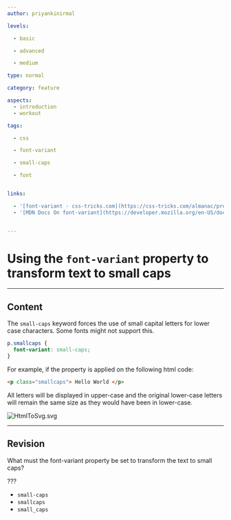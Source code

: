 ```yaml
---
author: priyankinirmal

levels:

  - basic

  - advanced

  - medium

type: normal

category: feature

aspects:
  - introduction
  - workout

tags:

  - css

  - font-variant

  - small-caps

  - font


links:

  - '[font-variant - css-tricks.com](https://css-tricks.com/almanac/properties/f/font-variant/){website}'
  - '[MDN Docs On font-variant](https://developer.mozilla.org/en-US/docs/Web/SVG/Attribute/font-variant){documentation}'


---
```


# Using the `font-variant` property to transform text to small caps

---
## Content

The `small-caps` keyword forces the use of small capital letters for lower case characters. Some fonts might not support this.
```css
p.smallcaps {
  font-variant: small-caps;
}
```

For example, if the property is applied on the following html code:
```html
<p class="smallcaps"> Hello World </p>
```
All letters will be displayed in upper-case and the original lower-case letters will remain the same size as they would have been in lower-case.

![HtmlToSvg.svg](https://img.enkipro.com/72b08450670bbbb282edc74f75bb9d82.png)

---
## Revision

What must the font-variant property be set to transform the text to small caps?

???


* `small-caps`
* `smallcaps`
* `small_caps`

